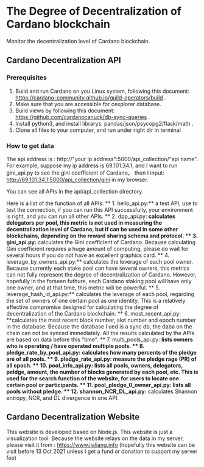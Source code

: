 # The Degree of Decentralization of Cardano blockchain
Monitor the decentralization level of Cardano blockchain.

## Cardano Decentralization API
### Prerequisites
1. Build and run Cardano on you Linux system, following this document: https://cardano-community.github.io/guild-operators/build  .
2. Make sure that you are accessible for cexplorer database.
3. Build views by following this document: https://github.com/cardanocanuck/db-sync-queries  .
4. Install python3, and install librarys: pandas/json/psycopg2/flask/math  .
5. Clone all files to your computer, and run <python3 api_launcher.py> under right dir in terminal

### How to get data 
The api address is : http://"your ip address":5000/api_collection/"api name". For example, suppose my ip address is 69.101.34.1, and I want to run gini_api.py to see the gini coefficient of Cardano， then I input: http://69.101.34.1:5000/api_collection/gini  in my browser.

You can see all APIs in the api/api_collection directory.

Here is a list of the function of all APIs:
** 1. hello_api.py:** a test API, use to test the connection, if you can run this API successfully, your environment is right, and you can run all other APIs.
** 2. dpp_api.py: **calculates delegators per pool, this metric is not used in measuring the decentralization level of Cardano, but if can be used in some other blockchains, depending on the reward sharing schema and protocol. 
** 3. gini_api.py:** calculates the Gini coefficient of Cardano. Because calculating Gini coefficient requires a huge amount of computing, please do wait for several hours if you do not have an excellent graphics card.
** 4. leverage_by_owners_api.py:** calculates the leverage of each pool owner. Because currently each stake pool can have several owners, this metrics can not fully represent the degree of decentralization of Cardano. However, hopefully in the forseen futhure, each Cardano staking pool will have only one owner, and at that time, this metric will be powerful.
** 5. leverage_hash_id_api.py:** calculates the leverage of each pool, regarding the set of owners of one certain pool as one identity. This is a relatively effective compromise designed for calculating the degree of decentralization of the Cardano blockchain.
** 6. most_recent_api.py: **calculates the most recent block number, slot number and epoch number in the database. Because the database I ued is a sync db, the daba on the chain can not be synced immediately. All the results calculated by the APIs are based on data before this "time".
** 7. multi_pools_api.py: **lists owners who is operating / have operated multiple pools.
** 8. pledge_rate_by_pool_api.py: **calculates how many percents of the pledge are of all pools.
** 9. pledge_rate_api.py: **measure the pledge rage (PR) of all epoch.
** 10. pool_info_api.py:** lists all pools, owners, delegators, peldge, amount, the number of blocks generated by each pool, etc. This is used for the search function of the website, for users to locate one certain pool or participants.
** 11. pool_pledge_0_owner_api.py:** lists all pools without pledge.
** 12. shannon_NCR_DL_api.py:** calculates Shannon entropy, NCR, and DL divergence in one API.
 
 
## Cardano Decentralization Website
This website is developed based on Node.js. This website is just a visualization tool. 
Because the website relays on the data in my server, please visit it from : https://www.jialiang.info (hopefully this website can be visit before 13 Oct 2021 unless I get a fund or donation to support my server fee)


